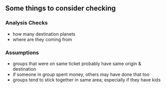 ## Some things to consider checking

### Analysis Checks
- how many destination planets
- where are they coming from

### Assumptions
- groups that were on same ticket probably have same origin & destination
- if someone in group spent money, others may have done that too
- groups tend to stick together in same area; especially if they have kids
